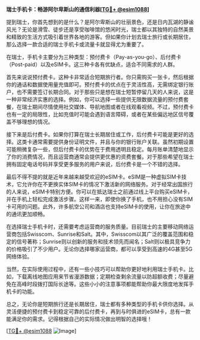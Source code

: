 **瑞士手机卡：畅游阿尔卑斯山的通信利器[[TG💪+ @esim1088](https://t.me/s/esim1088)]**

提到瑞士，你首先想到的是什么？是阿尔卑斯山的壮丽景色，还是日内瓦湖的静谧风光？无论是滑雪、徒步还是享受咖啡馆的悠闲时光，瑞士都以其独特的自然美景和精致的生活方式吸引着世界各地的游客。但如果你计划去瑞士旅行或长期居住，那么选择一款合适的瑞士手机卡或流量卡就显得尤为重要了。

在瑞士，手机卡主要分为三种类型：预付费卡（Pay-as-you-go）、后付费卡（Post-paid）以及eSIM卡。这三种卡各有优缺点，适合不同需求的人群。

首先来说说预付费卡。这种卡非常适合短期旅行者。你只需购买一张卡，然后根据你的通话和数据使用量充值即可。预付费卡的优点在于灵活性高，无需绑定银行账户，也不需要签订长期合同。对于那些只是想在瑞士短暂停留几天的人来说，这是一种非常经济实惠的选择。例如，你可以选择一些提供无限数据流量的预付费套餐，在瑞士期间尽情使用社交媒体、导航地图或者在线观看视频。不过，预付费卡也有一定的局限性，比如充值时可能会遇到语言障碍，或者在某些偏远地区信号覆盖不够理想的情况。

接下来是后付费卡。如果你打算在瑞士长期居住或工作，后付费卡可能是更好的选择。这类卡通常需要提供身份证明文件，并且与你的银行账户关联。虽然初期设置可能稍微复杂一些，但后付费卡的优势在于费用透明且稳定。每月账单清楚地显示了你的消费情况，而且运营商通常会提供更优惠的资费套餐。对于那些希望在瑞士拥有固定电话号码并享受更多服务的用户来说，后付费卡是一个不错的选择。

最后不得不提的就是近年来越来越受欢迎的eSIM卡。eSIM是一种虚拟SIM卡技术，它允许你在不更换实体SIM卡的情况下激活新的网络服务。对于经常出国旅行的人来说，eSIM卡特别方便。你可以在抵达瑞士之前通过线上平台购买eSIM卡，并在手机上轻松完成激活步骤。这样一来，即使你换了手机，也不用担心没有SIM卡可用的问题。此外，许多航空公司和酒店也支持eSIM卡的使用，让你在旅途中的通讯更加顺畅。

在选择瑞士手机卡时，还需要考虑运营商的服务质量。目前瑞士的主要移动网络运营商包括Swisscom、Sunrise和Salt。其中，Swisscom以其广泛的覆盖范围和稳定的信号著称；Sunrise则以创新的服务和技术领先而闻名；Salt则以极具竞争力的价格吸引了不少用户。无论你选择哪家运营商，都可以享受到高速的4G甚至5G网络体验。

当然，在实际使用过程中，还有一些小技巧可以帮助你更好地利用瑞士手机卡。比如，下载离线地图应用来节省漫游数据；定期检查剩余流量以防超额收费；尽量避免在高峰时段拨打国际长途等。这些小小的注意事项都能帮助你最大限度地发挥手机卡的功能。

总之，无论你是短期旅行还是长期居住，瑞士都有多种类型的手机卡供你选择。从灵活便捷的预付费卡到稳定可靠的后付费卡，再到与时俱进的eSIM卡，总有一款能满足你的需求。记得根据自己的实际情况做出明智的选择哦！

[[TG💪+ @esim1088](https://t.me/s/esim1088) ![Image](https://i.postimg.cc/4NQfJmqS/Snipaste-2025-05-13-00-14-12.png)]